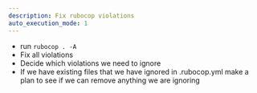 ```yaml
---
description: Fix rubocop violations
auto_execution_mode: 1
---
```


- run `rubocop . -A`
- Fix all violations
- Decide which violations we need to ignore
- If we have existing files that we have ignored in .rubocop.yml make a plan to see if we can remove anything we are ignoring
